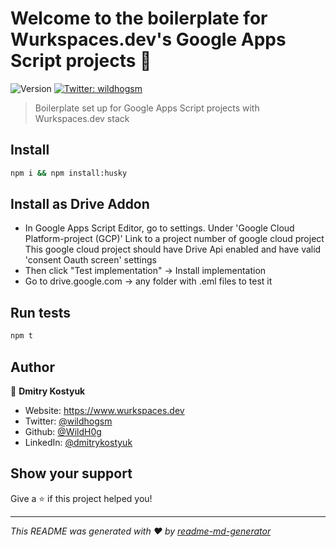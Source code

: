 # Welcome to the boilerplate for Wurkspaces.dev's Google Apps Script projects 👋

![Version](https://img.shields.io/badge/version-0.0.0-blue.svg?cacheSeconds=2592000)
[![Twitter: wildhogsm](https://img.shields.io/twitter/follow/wildhogsm.svg?style=social)](https://twitter.com/wildhogsm)

> Boilerplate set up for Google Apps Script projects with Wurkspaces.dev stack

## Install

```sh
npm i && npm install:husky
```

## Install as Drive Addon

- In Google Apps Script Editor, go to settings. 
Under 'Google Cloud Platform-project (GCP)' Link to a project number of google cloud project
This google cloud project should have Drive Api enabled and have valid 'consent Oauth screen' settings
- Then click "Test implementation" -> Install implementation
- Go to drive.google.com -> any folder with .eml files to test it

## Run tests

```sh
npm t
```

## Author

👤 **Dmitry Kostyuk**

* Website: https://www.wurkspaces.dev
* Twitter: [@wildhogsm](https://twitter.com/wildhogsm)
* Github: [@WildH0g](https://github.com/WildH0g)
* LinkedIn: [@dmitrykostyuk](https://linkedin.com/in/dmitrykostyuk)

## Show your support

Give a ⭐️ if this project helped you!


***
_This README was generated with ❤️ by [readme-md-generator](https://github.com/kefranabg/readme-md-generator)_